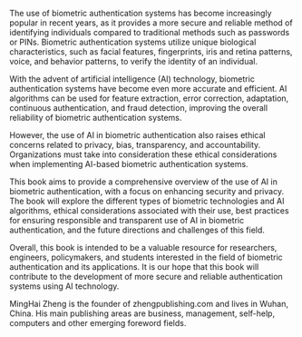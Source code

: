 
The use of biometric authentication systems has become increasingly popular in recent years, as it provides a more secure and reliable method of identifying individuals compared to traditional methods such as passwords or PINs. Biometric authentication systems utilize unique biological characteristics, such as facial features, fingerprints, iris and retina patterns, voice, and behavior patterns, to verify the identity of an individual.

With the advent of artificial intelligence (AI) technology, biometric authentication systems have become even more accurate and efficient. AI algorithms can be used for feature extraction, error correction, adaptation, continuous authentication, and fraud detection, improving the overall reliability of biometric authentication systems.

However, the use of AI in biometric authentication also raises ethical concerns related to privacy, bias, transparency, and accountability. Organizations must take into consideration these ethical considerations when implementing AI-based biometric authentication systems.

This book aims to provide a comprehensive overview of the use of AI in biometric authentication, with a focus on enhancing security and privacy. The book will explore the different types of biometric technologies and AI algorithms, ethical considerations associated with their use, best practices for ensuring responsible and transparent use of AI in biometric authentication, and the future directions and challenges of this field.

Overall, this book is intended to be a valuable resource for researchers, engineers, policymakers, and students interested in the field of biometric authentication and its applications. It is our hope that this book will contribute to the development of more secure and reliable authentication systems using AI technology.

MingHai Zheng is the founder of zhengpublishing.com and lives in Wuhan, China. His main publishing areas are business, management, self-help, computers and other emerging foreword fields.
